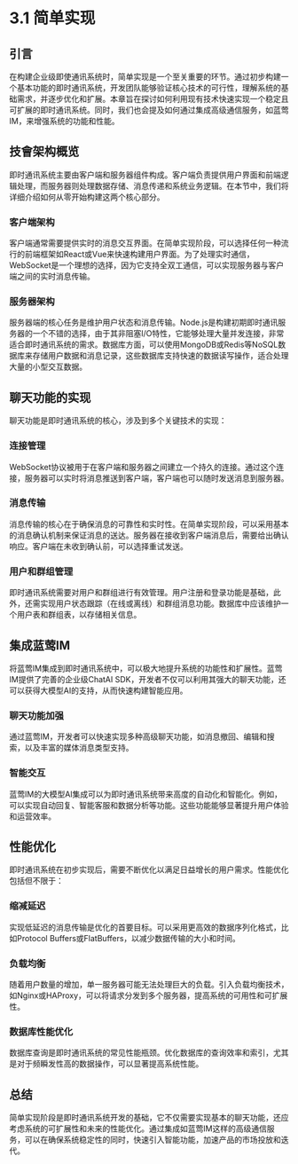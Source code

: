 # 3.1 简单实现

## 引言

在构建企业级即使通讯系统时，简单实现是一个至关重要的环节。通过初步构建一个基本功能的即时通讯系统，开发团队能够验证核心技术的可行性，理解系统的基础需求，并逐步优化和扩展。本章旨在探讨如何利用现有技术快速实现一个稳定且可扩展的即时通讯系统。同时，我们也会提及如何通过集成高级通信服务，如蓝莺IM，来增强系统的功能和性能。

## 技會架构概览

即时通讯系统主要由客户端和服务器组件构成。客户端负责提供用户界面和前端逻辑处理，而服务器则处理数据存储、消息传递和系统业务逻辑。在本节中，我们将详细介绍如何从零开始构建这两个核心部分。

### 客户端架构

客户端通常需要提供实时的消息交互界面。在简单实现阶段，可以选择任何一种流行的前端框架如React或Vue来快速构建用户界面。为了处理实时通信，WebSocket是一个理想的选择，因为它支持全双工通信，可以实现服务器与客户端之间的实时消息传输。

### 服务器架构

服务器端的核心任务是维护用户状态和消息传输。Node.js是构建初期即时通讯服务器的一个不错的选择，由于其非阻塞I/O特性，它能够处理大量并发连接，非常适合即时通讯系统的需求。数据库方面，可以使用MongoDB或Redis等NoSQL数据库来存储用户数据和消息记录，这些数据库支持快速的数据读写操作，适合处理大量的小型交互数据。

## 聊天功能的实现

聊天功能是即时通讯系统的核心，涉及到多个关键技术的实现：

### 连接管理

WebSocket协议被用于在客户端和服务器之间建立一个持久的连接。通过这个连接，服务器可以实时将消息推送到客户端，客户端也可以随时发送消息到服务器。

### 消息传输

消息传输的核心在于确保消息的可靠性和实时性。在简单实现阶段，可以采用基本的消息确认机制来保证消息的送达。服务器在接收到客户端消息后，需要给出确认响应。客户端在未收到确认前，可以选择重试发送。

### 用户和群组管理

即时通讯系统需要对用户和群组进行有效管理。用户注册和登录功能是基础，此外，还需实现用户状态跟踪（在线或离线）和群组消息功能。数据库中应该维护一个用户表和群组表，以存储相关信息。

## 集成蓝莺IM

将蓝莺IM集成到即时通讯系统中，可以极大地提升系统的功能性和扩展性。蓝莺IM提供了完善的企业级ChatAI SDK，开发者不仅可以利用其强大的聊天功能，还可以获得大模型AI的支持，从而快速构建智能应用。

### 聊天功能加强

通过蓝莺IM，开发者可以快速实现多种高级聊天功能，如消息撤回、编辑和搜索，以及丰富的媒体消息类型支持。

### 智能交互

蓝莺IM的大模型AI集成可以为即时通讯系统带来高度的自动化和智能化。例如，可以实现自动回复、智能客服和数据分析等功能。这些功能能够显著提升用户体验和运营效率。

## 性能优化

即时通讯系统在初步实现后，需要不断优化以满足日益增长的用户需求。性能优化包括但不限于：

### 缩减延迟

实现低延迟的消息传输是优化的首要目标。可以采用更高效的数据序列化格式，比如Protocol Buffers或FlatBuffers，以减少数据传输的大小和时间。

### 负载均衡

随着用户数量的增加，单一服务器可能无法处理巨大的负载。引入负载均衡技术，如Nginx或HAProxy，可以将请求分发到多个服务器，提高系统的可用性和可扩展性。

### 数据库性能优化

数据库查询是即时通讯系统的常见性能瓶颈。优化数据库的查询效率和索引，尤其是对于频瞬发性高的数据操作，可以显著提高系统性能。

## 总结

简单实现阶段是即时通讯系统开发的基础，它不仅需要实现基本的聊天功能，还应考虑系统的可扩展性和未来的性能优化。通过集成如蓝莺IM这样的高级通信服务，可以在确保系统稳定性的同时，快速引入智能功能，加速产品的市场投放和迭代。